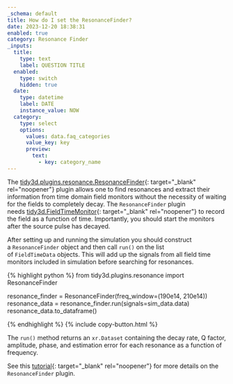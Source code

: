 ```yaml
---
_schema: default
title: How do I set the ResonanceFinder?
date: 2023-12-20 18:38:31
enabled: true
category: Resonance Finder
_inputs:
  title:
    type: text
    label: QUESTION TITLE
  enabled:
    type: switch
    hidden: true
  date:
    type: datetime
    label: DATE
    instance_value: NOW
  category:
    type: select
    options:
      values: data.faq_categories
      value_key: key
      preview:
        text:
          - key: category_name
---
```

The&nbsp;[tidy3d.plugins.resonance.ResonanceFinder](https://docs.flexcompute.com/projects/tidy3d/en/latest/_autosummary/tidy3d.plugins.resonance.ResonanceFinder.html#tidy3d.plugins.resonance.ResonanceFinder.html){: target="_blank" rel="noopener"}&nbsp;plugin allows one to find resonances and extract their information from time domain field monitors without the necessity of waiting for the fields to completely decay. The&nbsp;`ResonanceFinder`&nbsp;plugin needs&nbsp;[tidy3d.FieldTimeMonitor](https://docs.flexcompute.com/projects/tidy3d/en/latest/_autosummary/tidy3d.FieldTimeMonitor.html){: target="_blank" rel="noopener"}&nbsp;to record the field as a function of time. Importantly, you should start the monitors after the source pulse has decayed.

After setting up and running the simulation you should construct a&nbsp;`ResonanceFinder`&nbsp;object and then call&nbsp;`run()`&nbsp;on the list of&nbsp;`FieldTimeData`&nbsp;objects. This will add up the signals from all field time monitors included in simulation before searching for resonances.

<div markdown class="code-snippet">{% highlight python %}
from tidy3d.plugins.resonance import ResonanceFinder

resonance_finder = ResonanceFinder(freq_window=(190e14, 210e14))
resonance_data = resonance_finder.run(signals=sim_data.data)
resonance_data.to_dataframe()

{% endhighlight %}
{% include copy-button.html %}</div>



The&nbsp;`run()`&nbsp;method returns an&nbsp;`xr.Dataset`&nbsp;containing the decay rate, Q factor, amplitude, phase, and estimation error for each resonance as a function of frequency.

See this [tutorial](https://www.flexcompute.com/tidy3d/examples/notebooks/ResonanceFinder/){: target="_blank" rel="noopener"} for more details on the `ResonanceFinder`&nbsp;plugin.